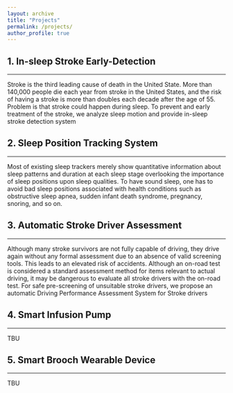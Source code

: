 ```yaml
---
layout: archive
title: "Projects"
permalink: /projects/
author_profile: true
---
```



## 1. In-sleep Stroke Early-Detection
***
Stroke is the third leading cause of death in the United State. More than 140,000 people die each year from stroke in the United States, and the risk of having a stroke is more than doubles each decade after the age of 55. Problem is that stroke could happen during sleep. To prevent and early treatment of the stroke, we analyze sleep motion and provide in-sleep stroke detection system


## 2. Sleep Position Tracking System 
***
Most of existing sleep trackers merely show quantitative information about sleep patterns and duration at each sleep stage overlooking the importance of sleep positions upon sleep qualities. To have sound sleep, one has to avoid bad sleep positions associated with health conditions such as obstructive sleep apnea, sudden infant death syndrome, pregnancy, snoring, and so on.


## 3. Automatic Stroke Driver Assessment 
***
Although many stroke survivors are not fully capable of driving, they drive again without any formal assessment due to an absence of valid screening tools. This leads to an elevated risk of accidents. Although an on-road test is considered a standard assessment method for items relevant to actual driving, it may be dangerous to evaluate all stroke drivers with the on-road test. For safe pre-screening of unsuitable stroke drivers, we propose an automatic Driving Performance Assessment System for Stroke drivers


## 4. Smart Infusion Pump
***
TBU


## 5. Smart Brooch Wearable Device 
***
TBU

  
